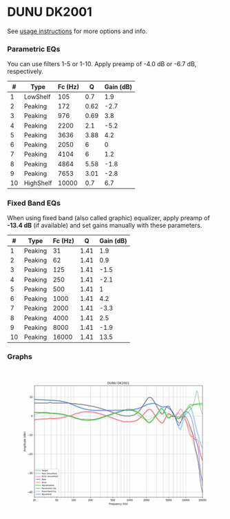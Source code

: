 # DUNU DK2001
See [usage instructions](https://github.com/jaakkopasanen/AutoEq#usage) for more options and info.

### Parametric EQs
You can use filters 1-5 or 1-10. Apply preamp of -4.0 dB or -6.7 dB, respectively.

|   # | Type      |   Fc (Hz) |    Q |   Gain (dB) |
|-----|-----------|-----------|------|-------------|
|   1 | LowShelf  |       105 | 0.7  |         1.9 |
|   2 | Peaking   |       172 | 0.62 |        -2.7 |
|   3 | Peaking   |       976 | 0.69 |         3.8 |
|   4 | Peaking   |      2200 | 2.1  |        -5.2 |
|   5 | Peaking   |      3636 | 3.88 |         4.2 |
|   6 | Peaking   |      2050 | 6    |         0   |
|   7 | Peaking   |      4104 | 6    |         1.2 |
|   8 | Peaking   |      4864 | 5.58 |        -1.8 |
|   9 | Peaking   |      7653 | 3.01 |        -2.8 |
|  10 | HighShelf |     10000 | 0.7  |         6.7 |

### Fixed Band EQs
When using fixed band (also called graphic) equalizer, apply preamp of **-13.4 dB** (if available) and set gains manually with these parameters.

|   # | Type    |   Fc (Hz) |    Q |   Gain (dB) |
|-----|---------|-----------|------|-------------|
|   1 | Peaking |        31 | 1.41 |         1.9 |
|   2 | Peaking |        62 | 1.41 |         0.9 |
|   3 | Peaking |       125 | 1.41 |        -1.5 |
|   4 | Peaking |       250 | 1.41 |        -2.1 |
|   5 | Peaking |       500 | 1.41 |         1   |
|   6 | Peaking |      1000 | 1.41 |         4.2 |
|   7 | Peaking |      2000 | 1.41 |        -3.3 |
|   8 | Peaking |      4000 | 1.41 |         2.5 |
|   9 | Peaking |      8000 | 1.41 |        -1.9 |
|  10 | Peaking |     16000 | 1.41 |        13.5 |

### Graphs
![](./DUNU%20DK2001.png)
